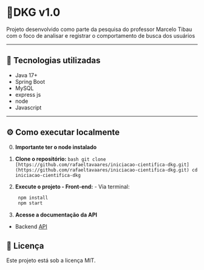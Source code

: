 
  # 📡DKG v1.0

 Projeto desenvolvido como parte da pesquisa do professor Marcelo Tibau com o foco de analisar e registrar o comportamento de busca dos usuários

  ---

  ## 🚀 Tecnologias utilizadas

  - Java 17+
  - Spring Boot
  - MySQL
  - express js
  - node
  - Javascript

  ---
  
  ## ⚙️ Como executar localmente
  0. **Importante ter o node instalado**
  1. **Clone o repositório:**
    ```bash
    git clone [https://github.com/rafaeltavaares/iniciacao-cientifica-dkg.git](https://github.com/rafaeltavaares/iniciacao-cientifica-dkg.git)
    cd iniciacao-cientifica-dkg
    ```

  3. **Execute o projeto - Front-end:**
    - Via terminal:
      ```bash
       npm install
       npm start
      ```

  4. **Acesse a documentação da API**  
  - Backend [API](https://github.com/rafaeltavaares/projeto_dkg_v1/api/demo)
  ## 📄 Licença

  Este projeto está sob a licença MIT.

